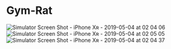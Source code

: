 # Gym-Rat

![Simulator Screen Shot - iPhone Xʀ - 2019-05-04 at 02 04 06](https://user-images.githubusercontent.com/38901413/57175439-c4658e00-6e11-11e9-9d4f-abb7a4650505.png)
![Simulator Screen Shot - iPhone Xʀ - 2019-05-04 at 02 05 05](https://user-images.githubusercontent.com/38901413/57175441-c4658e00-6e11-11e9-8fca-88e780db9129.png)
![Simulator Screen Shot - iPhone Xʀ - 2019-05-04 at 02 04 37](https://user-images.githubusercontent.com/38901413/57175438-c4658e00-6e11-11e9-8778-0c93153d9ff9.png)

